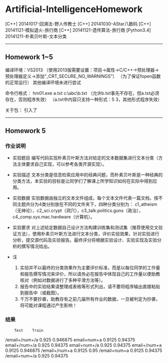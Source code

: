 # Artificial-IntelligenceHomework

[C++] 20141017-回溯法-野人传教士
[C++] 20141030-AStar八数码
[C++] 20141121-模拟退火-旅行商
[C++] 20141121-遗传算法-旅行商
[Python3.4] 20141211-朴素贝叶斯-文本分类
***


## Homework 1~5

编译环境：VS2013
（使用2013版需要设置：项目→属性→C/C++→预处理器→预处理器定义→添加“_CRT_SECURE_NO_WARNINGS”）
（为了保证fopen函数的正常运行）
其他编译环境未进行尝试

命令行格式：
hm01.exe a.txt c:\abc\b.txt
（允许b.txt事先不存在，但a.txt必须存在，否则程序失效）
（a.txt中内容只支持一种形式：5 3，其他形式程序失效）

关于包：
引入了<iostream>

***


## Homework 5

### 作业说明
* 实验题目
    编写代码实现朴素贝叶斯方法对给定的文本数据集进行文本分类（方法主体要求自己实现，可以参考各类开源实现）。

* 实验描述
    文本分类是信息检索应用中的经典问题，而朴素贝叶斯是一种经典的分类方法，本实验的目标是让同学们了解课上所学知识如何在实际中得到应用。

* 实验数据
    实验数据由独立的文本文件组成，每个文本文件代表一篇文档，按不同主题共分为4类分别放在不同的文件夹下，四种分类分别为：
    c1_atheism（无神论），c2_sci.crypt（洞穴），c3_talk.politics.guns（政治），c4_comp.sys.mac.hardware（计算机）。

* 实验要求
    对上述给定数据自己设计方法构建训练集和测试集（推荐使用交叉验证方法），使用朴素贝叶斯方法进行文本分类，评价实验效果，针对实验进行分析，提交源代码及实验报告。最终评分将根据实验设计、实验实现及实验分析的撰写情况给出。

* 注
    1. 实验并不以最终的分类效果作为主要评价标准，而是以每位同学的工作量和报告撰写情况来评价，所以请务必在报告中体现自己的工作量以便助教核对（例如对数据进行了多种平滑方法等）。
    2. 报告中的实验结果请整理成表格等形式列出，请不要将程序输出直接粘贴到报告中（或截图）。
    3. 千万不要抄袭，助教存有之前几届所有作业的数据，一旦被判定为抄袭，将可能对课程通过产生影响！


### 结果
        Test    Train
/email+/num+/a  0.925   0.946875
email+num+a 0.9125  0.94375
email+/num+/a   0.925   0.94375
email+num+/a    0.925   0.94375
email+/num+a    0.9125  0.946875
/email+/num+a   0.9125  0.95
/email+num+a    0.9125  0.94375
/email+num+/a   0.925   0.94375








